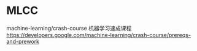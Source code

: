# MLCC
machine-learning/crash-course 机器学习速成课程 https://developers.google.com/machine-learning/crash-course/prereqs-and-prework
